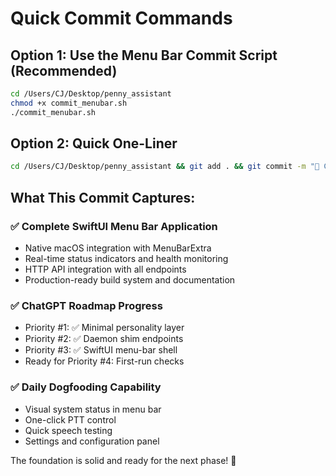 # Quick Commit Commands

## Option 1: Use the Menu Bar Commit Script (Recommended)
```bash
cd /Users/CJ/Desktop/penny_assistant
chmod +x commit_menubar.sh
./commit_menubar.sh
```

## Option 2: Quick One-Liner
```bash
cd /Users/CJ/Desktop/penny_assistant && git add . && git commit -m "🎯 Complete SwiftUI Menu Bar App - Native macOS integration ready for daily use" && git push origin main
```

## What This Commit Captures:

### ✅ Complete SwiftUI Menu Bar Application
- Native macOS integration with MenuBarExtra
- Real-time status indicators and health monitoring
- HTTP API integration with all endpoints
- Production-ready build system and documentation

### ✅ ChatGPT Roadmap Progress
- Priority #1: ✅ Minimal personality layer
- Priority #2: ✅ Daemon shim endpoints  
- Priority #3: ✅ SwiftUI menu-bar shell
- Ready for Priority #4: First-run checks

### ✅ Daily Dogfooding Capability
- Visual system status in menu bar
- One-click PTT control
- Quick speech testing
- Settings and configuration panel

The foundation is solid and ready for the next phase! 🚀
